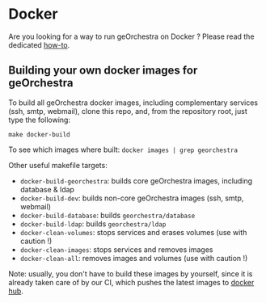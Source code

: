 # Docker

Are you looking for a way to run geOrchestra on Docker ?
Please read the dedicated [how-to](https://github.com/georchestra/docker).

## Building your own docker images for geOrchestra

To build all geOrchestra docker images, including complementary services (ssh, smtp, webmail), clone this repo, and, from the repository root, just type the following:
```
make docker-build
```

To see which images where built: `docker images | grep georchestra`

Other useful makefile targets:
 * `docker-build-georchestra`: builds core geOrchestra images, including database & ldap
 * `docker-build-dev`: builds non-core geOrchestra images (ssh, smtp, webmail)
 * `docker-build-database`: builds `georchestra/database`
 * `docker-build-ldap`: builds `georchestra/ldap`
 * `docker-clean-volumes`: stops services and erases volumes (use with caution !)
 * `docker-clean-images`: stops services and removes images 
 * `docker-clean-all`: removes images and volumes (use with caution !)


Note: usually, you don't have to build these images by yourself, since it is already taken care of by our CI, which pushes the latest images to [docker hub](https://hub.docker.com/u/georchestra/).
